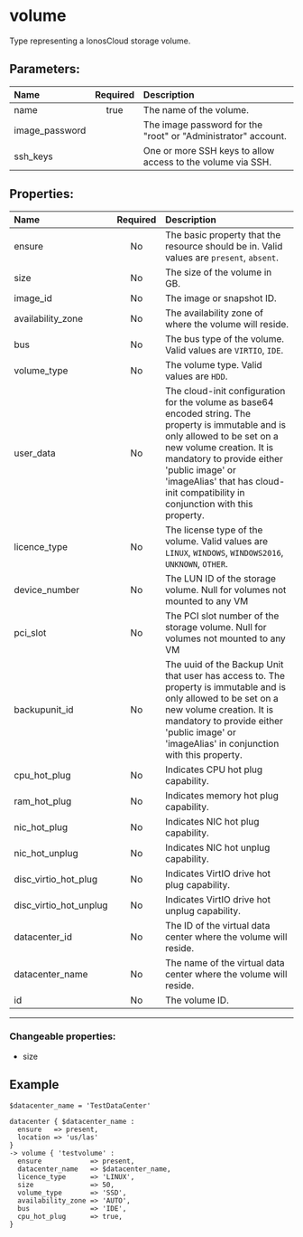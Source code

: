 # volume

Type representing a IonosCloud storage volume.

## Parameters:

| Name | Required | Description |
| :--- | :-: | :--- |
| name | true | The name of the volume.   |
| image_password |  | The image password for the "root" or "Administrator" account.   |
| ssh_keys |  | One or more SSH keys to allow access to the volume via SSH.   |

## Properties:

| Name | Required | Description |
| :--- | :-: | :--- |
| ensure | No | The basic property that the resource should be in.  Valid values are `present`, `absent`.  |
| size | No | The size of the volume in GB.   |
| image_id | No | The image or snapshot ID.   |
| availability_zone | No | The availability zone of where the volume will reside.   |
| bus | No | The bus type of the volume.  Valid values are `VIRTIO`, `IDE`.  |
| volume_type | No | The volume type.  Valid values are `HDD`.  |
| user_data | No | The cloud-init configuration for the volume as base64 encoded string. The property is immutable and is only allowed to be set on a new volume creation. It is mandatory to provide either 'public image' or 'imageAlias' that has cloud-init compatibility in conjunction with this property.   |
| licence_type | No | The license type of the volume.  Valid values are `LINUX`, `WINDOWS`, `WINDOWS2016`, `UNKNOWN`, `OTHER`.  |
| device_number | No | The LUN ID of the storage volume. Null for volumes not mounted to any VM   |
| pci_slot | No | The PCI slot number of the storage volume. Null for volumes not mounted to any VM   |
| backupunit_id | No | The uuid of the Backup Unit that user has access to. The property is immutable and is only allowed to be set on a new volume creation. It is mandatory to provide either 'public image' or 'imageAlias' in conjunction with this property.   |
| cpu_hot_plug | No | Indicates CPU hot plug capability.   |
| ram_hot_plug | No | Indicates memory hot plug capability.   |
| nic_hot_plug | No | Indicates NIC hot plug capability.   |
| nic_hot_unplug | No | Indicates NIC hot unplug capability.   |
| disc_virtio_hot_plug | No | Indicates VirtIO drive hot plug capability.   |
| disc_virtio_hot_unplug | No | Indicates VirtIO drive hot unplug capability.   |
| datacenter_id | No | The ID of the virtual data center where the volume will reside.   |
| datacenter_name | No | The name of the virtual data center where the volume will reside.   |
| id | No | The volume ID.   |
***


### Changeable properties:

* size


## Example

```text
$datacenter_name = 'TestDataCenter'

datacenter { $datacenter_name :
  ensure   => present,
  location => 'us/las'
}
-> volume { 'testvolume' :
  ensure            => present,
  datacenter_name   => $datacenter_name,
  licence_type      => 'LINUX',
  size              => 50,
  volume_type       => 'SSD',
  availability_zone => 'AUTO',
  bus               => 'IDE',
  cpu_hot_plug      => true,
}

```
